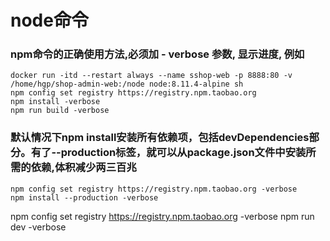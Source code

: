 # node命令


### npm命令的正确使用方法,必须加 - verbose 参数, 显示进度, 例如
```
docker run -itd --restart always --name sshop-web -p 8888:80 -v /home/hgp/shop-admin-web:/node node:8.11.4-alpine sh
npm config set registry https://registry.npm.taobao.org
npm install -verbose
npm run build -verbose
```

### 默认情况下npm install安装所有依赖项，包括devDependencies部分。有了--production标签，就可以从package.json文件中安装所需的依赖,体积减少两三百兆
```
npm config set registry https://registry.npm.taobao.org -verbose
npm install --production -verbose 
```

npm config set registry https://registry.npm.taobao.org -verbose
npm run dev -verbose